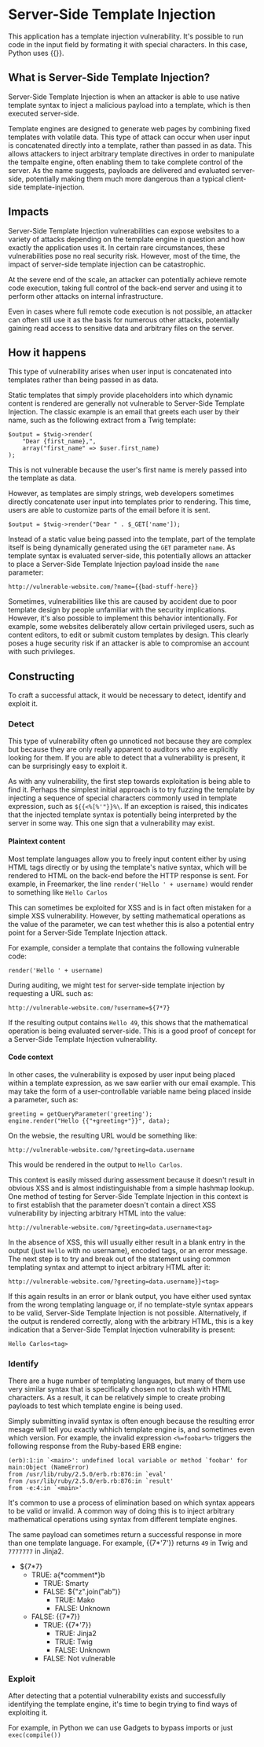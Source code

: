 # Server-Side Template Injection

This application has a template injection vulnerability. It's possible to run code in the input field by formating it with special characters. In this case, Python uses {{}}.

## What is Server-Side Template Injection?

Server-Side Template Injection is when an attacker is able to use native template syntax to inject a malicious payload into a template, which is then executed server-side.

Template engines are designed to generate web pages by combining fixed templates with volatile data. This type of attack can occur when user input is concatenated directly into a template, rather than passed in as data. This allows attackers to inject arbitrary template directives in order to manipulate the tempalte engine, often enabling them to take complete control of the server. As the name suggests, payloads are delivered and evaluated server-side, potentially making them much more dangerous than a typical client-side template-injection.

## Impacts

Server-Side Template Injection vulnerabilities can expose websites to a variety of attacks depending on the template engine in question and how exactly the application uses it. In certain rare circumstances, these vulnerabilities pose no real security risk. However, most of the time, the impact of server-side template injection can be catastrophic.

At the severe end of the scale, an attacker can potentially achieve remote code execution, taking full control of the back-end server and using it to perform other attacks on internal infrastructure.

Even in cases where full remote code execution is not possible, an attacker can often still use it as the basis for numerous other attacks, potentially gaining read access to sensitive data and arbitrary files on the server.

## How it happens

This type of vulnerability arises when user input is concatenated into templates rather than being passed in as data.

Static templates that simply provide placeholders into which dynamic content is rendered are generally not vulnerable to Server-Side Template Injection. The classic example is an email that greets each user by their name, such as the following extract from a Twig template:

```
$output = $twig->render(
    "Dear {first_name},", 
    array("first_name" => $user.first_name)
);
```

This is not vulnerable because the user's first name is merely passed into the template as data.

However, as templates are simply strings, web developers sometimes directly concatenate user input into templates prior to rendering. This time, users are able to customize parts of the email before it is sent.

```
$output = $twig->render("Dear " . $_GET['name']);
```

Instead of a static value being passed into the template, part of the template itself is being dynamically generated using the ```GET``` parameter ```name```. As template syntax is evaluated server-side, this potentially allows an attacker to place a Server-Side Template Injection payload inside the ```name``` parameter:

```http://vulnerable-website.com/?name={{bad-stuff-here}}```

Sometimes, vulnerabilities like this are caused by accident due to poor template design by people unfamiliar with the security implications. However, it's also possible to implement this behavior intentionally. For example, some websites deliberately allow certain privileged users, such as content editors, to edit or submit custom templates by design. This clearly poses a huge security risk if an attacker is able to compromise an account with such privileges.

## Constructing

To craft a successful attack, it would be necessary to detect, identify and exploit it.

### Detect

This type of vulnerability often go unnoticed not because they are complex but because they are only really apparent to auditors who are explicitly looking for them. If you are able to detect that a vulnerability is present, it can be surprisingly easy to exploit it. 

As with any vulnerability, the first step towards exploitation is being able to find it. Perhaps the simplest initial approach is to try fuzzing the template by injecting a sequence of special characters commonly used in template expression, such as ```${{<%[%'"}}%\```. If an exception is raised, this indicates that the injected template syntax is potentially being interpreted by the server in some way. This one sign that a vulnerability may exist.

#### Plaintext content

Most template languages allow you to freely input content either by using HTML tags directly or by using the template's native syntax, which will be rendered to HTML on the back-end before the HTTP response is sent. For example, in Freemarker, the line ```render('Hello ' + username)``` would render to something like ```Hello Carlos```

This can sometimes be exploited for XSS and is in fact often mistaken for a simple XSS vulnerability. However, by setting mathematical operations as the value of the parameter, we can test whether this is also a potential entry point for a Server-Side Template Injection attack.

For example, consider a template that contains the following vulnerable code:

```render('Hello ' + username)```

During auditing, we might test for server-side template injection by requesting a URL such as:

```http://vulnerable-website.com/?username=${7*7}```

If the resulting output contains ```Hello 49```, this shows that the mathematical operation is being evaluated server-side. This is a good proof of concept for a Server-Side Template Injection vulnerability.

#### Code context

In other cases, the vulnerability is exposed by user input being placed within a template expression, as we saw earlier with our email example. This may take the form of a user-controllable variable name being placed inside a parameter, such as:

```
greeting = getQueryParameter('greeting');
engine.render("Hello {{"+greeting+"}}", data);
```

On the websie, the resulting URL would be something like:

```http://vulnerable-website.com/?greeting=data.username```

This would be rendered in the output to ```Hello Carlos```. 

This context is easily missed during assessment because it doesn't result in obvious XSS and is almost indistinguishable from a simple hashmap lookup. One method of testing for Server-Side Template Injection in this context is to first establish that the parameter doesn't contain a direct XSS vulnerability by injecting arbitrary HTML into the value:

```http://vulnerable-website.com/?greeting=data.username<tag>```

In the absence of XSS, this will usually either result in a blank entry in the output (just ```Hello``` with no username), encoded tags, or an error message. The next step is to try and break out of the statement using common templating syntax and attempt to inject arbitrary HTML after it:

```http://vulnerable-website.com/?greeting=data.username}}<tag>```

If this again results in an error or blank output, you have either used syntax from the wrong templating language or, if no template-style syntax appears to be valid, Server-Side Template Injection is not possible. Alternatively, if the output is rendered correctly, along with the arbitrary HTML, this is a key indication that a Server-Side Templat Injection vulnerability is present:

```Hello Carlos<tag>```

### Identify

There are a huge number of templating languages, but many of them use very similar syntax that is specifically chosen not to clash with HTML characters. As a result, it can be relatively simple to create probing payloads to test which template engine is being used.

Simply submitting invalid syntax is often enough because the resulting error mesage will tell you exactly whhich template engine is, and sometimes even which version. For example, the invalid expression ```<%=foobar%>``` triggers the following response from the Ruby-based ERB engine:

```
(erb):1:in `<main>': undefined local variable or method `foobar' for main:Object (NameError)
from /usr/lib/ruby/2.5.0/erb.rb:876:in `eval'
from /usr/lib/ruby/2.5.0/erb.rb:876:in `result'
from -e:4:in `<main>'
```

It's common to use a process of elimination based on which syntax appears to be valid or invalid. A common way of doing this is to inject arbitrary mathematical operations using syntax from different template engines. 

The same payload can sometimes return a successful response in more than one template language. For example, {{7*'7'}} returns ```49``` in Twig and ```7777777``` in Jinja2.

- ${7*7}
  - TRUE: a{\*comment\*}b
    - TRUE: Smarty 
    - FALSE: ${"z".join("ab")}
      - TRUE: Mako
      - FALSE: Unknown
  - FALSE: {{7*7}}
    - TRUE: {{7*'7}}
      - TRUE: Jinja2
      - TRUE: Twig
      - FALSE: Unknown
    - FALSE: Not vulnerable

### Exploit

After detecting that a potential vulnerability exists and successfully identifying the template engine, it's time to begin trying to find ways of exploiting it.

For example, in Python we can use Gadgets to bypass imports or just ```exec(compile())```



